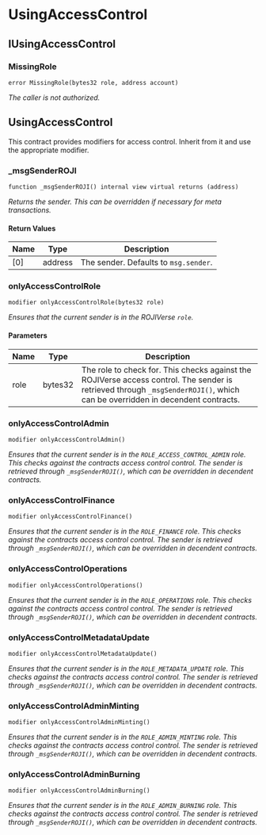 # UsingAccessControl

## IUsingAccessControl

### MissingRole

```solidity
error MissingRole(bytes32 role, address account)
```

_The caller is not authorized._

## UsingAccessControl

This contract provides modifiers for access control. Inherit from it and use the appropriate modifier.

### _msgSenderROJI

```solidity
function _msgSenderROJI() internal view virtual returns (address)
```

_Returns the sender. This can be overridden if necessary for meta transactions._

#### Return Values

| Name | Type | Description |
| ---- | ---- | ----------- |
| [0] | address | The sender. Defaults to `msg.sender`. |

### onlyAccessControlRole

```solidity
modifier onlyAccessControlRole(bytes32 role)
```

_Ensures that the current sender is in the ROJIVerse `role`._

#### Parameters

| Name | Type | Description |
| ---- | ---- | ----------- |
| role | bytes32 | The role to check for. This checks against the ROJIVerse access control. The sender is retrieved through `_msgSenderROJI()`, which can be overridden in decendent contracts. |

### onlyAccessControlAdmin

```solidity
modifier onlyAccessControlAdmin()
```

_Ensures that the current sender is in the `ROLE_ACCESS_CONTROL_ADMIN` role.
This checks against the contracts access control control. The sender is retrieved through
`_msgSenderROJI()`, which can be overridden in decendent contracts._

### onlyAccessControlFinance

```solidity
modifier onlyAccessControlFinance()
```

_Ensures that the current sender is in the `ROLE_FINANCE` role.
This checks against the contracts access control control. The sender is retrieved through
`_msgSenderROJI()`, which can be overridden in decendent contracts._

### onlyAccessControlOperations

```solidity
modifier onlyAccessControlOperations()
```

_Ensures that the current sender is in the `ROLE_OPERATIONS` role.
This checks against the contracts access control control. The sender is retrieved through
`_msgSenderROJI()`, which can be overridden in decendent contracts._

### onlyAccessControlMetadataUpdate

```solidity
modifier onlyAccessControlMetadataUpdate()
```

_Ensures that the current sender is in the `ROLE_METADATA_UPDATE` role.
This checks against the contracts access control control. The sender is retrieved through
`_msgSenderROJI()`, which can be overridden in decendent contracts._

### onlyAccessControlAdminMinting

```solidity
modifier onlyAccessControlAdminMinting()
```

_Ensures that the current sender is in the `ROLE_ADMIN_MINTING` role.
This checks against the contracts access control control. The sender is retrieved through
`_msgSenderROJI()`, which can be overridden in decendent contracts._

### onlyAccessControlAdminBurning

```solidity
modifier onlyAccessControlAdminBurning()
```

_Ensures that the current sender is in the `ROLE_ADMIN_BURNING` role.
This checks against the contracts access control control. The sender is retrieved through
`_msgSenderROJI()`, which can be overridden in decendent contracts._

